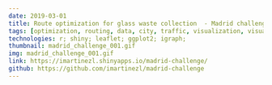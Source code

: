 ```yaml
---
date: 2019-03-01
title: Route optimization for glass waste collection  - Madrid challenge 
tags: [optimization, routing, data, city, traffic, visualization, visual analytics, simulated annealing]
technologies: r; shiny; leaflet; ggplot2; igraph;
thumbnail: madrid_challenge_001.gif
img: madrid_challenge_001.gif
link: https://imartinezl.shinyapps.io/madrid-challenge/
github: https://github.com/imartinezl/madrid-challenge
---
```

